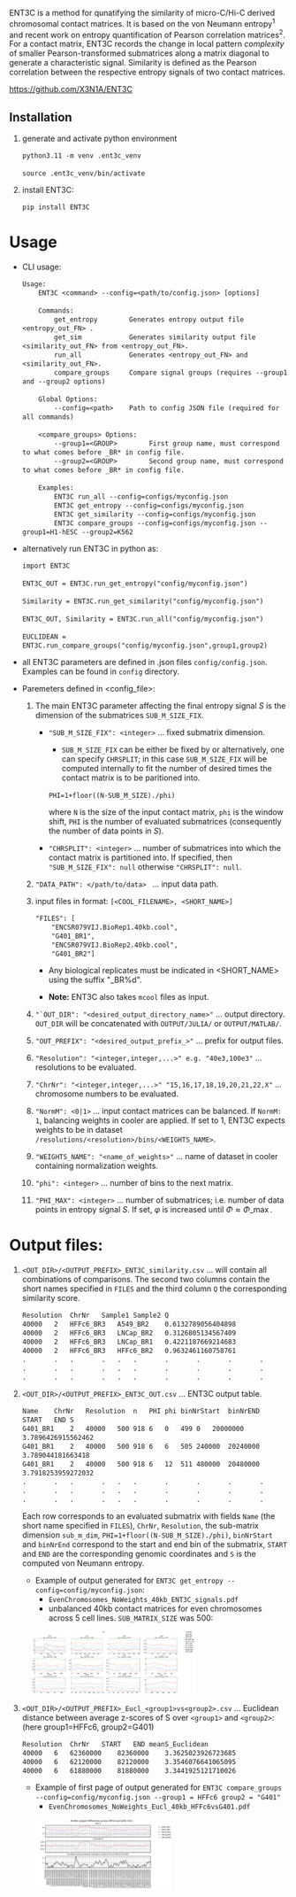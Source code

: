 ENT3C is a method for qunatifying the similarity of micro-C/Hi-C derived chromosomal contact matrices. It is based on the von Neumann entropy<sup>1</sup> and recent work on entropy quantification of Pearson correlation matrices<sup>2</sup>.
For a contact matrix, ENT3C records the change in local pattern *complexity* of smaller Pearson-transformed submatrices along a matrix diagonal to generate a characteristic signal. Similarity is defined as the Pearson correlation between the respective entropy signals of two contact matrices.

https://github.com/X3N1A/ENT3C


## Installation

1) generate and activate python environment 
	
	```
	python3.11 -m venv .ent3c_venv

	source .ent3c_venv/bin/activate
	```

2) install ENT3C:

	```
	pip install ENT3C
	```

# Usage 


* CLI usage:

	```
	Usage:
    	ENT3C <command> --config=<path/to/config.json> [options]

    	Commands:
            get_entropy        Generates entropy output file <entropy_out_FN> .
            get_sim            Generates similarity output file <similarity_out_FN> from <entropy_out_FN>.
            run_all            Generates <entropy_out_FN> and <similarity_out_FN>.
            compare_groups     Compare signal groups (requires --group1 and --group2 options)

    	Global Options:
            --config=<path>    Path to config JSON file (required for all commands)

    	<compare_groups> Options:
        	--group1=<GROUP>        First group name, must correspond to what comes before _BR* in config file.
        	--group2=<GROUP>        Second group name, must correspond to what comes before _BR* in config file.

		Examples:
            ENT3C run_all --config=configs/myconfig.json
            ENT3C get_entropy --config=configs/myconfig.json
            ENT3C get_similarity --config=configs/myconfig.json
            ENT3C compare_groups --config=configs/myconfig.json --group1=H1-hESC --group2=K562
	```

* alternatively run ENT3C in python as:

	```
	import ENT3C

	ENT3C_OUT = ENT3C.run_get_entropy("config/myconfig.json")

	Similarity = ENT3C.run_get_similarity("config/myconfig.json")

	ENT3C_OUT, Similarity = ENT3C.run_all("config/myconfig.json")

	EUCLIDEAN = ENT3C.run_compare_groups("config/myconfig.json",group1,group2)

	```

* all ENT3C parameters are defined in .json files ```config/config.json```. Examples can be found in ```config``` directory.

* Paremeters defined in <config_file>: 

	1) The main ENT3C parameter affecting the final entropy signal $S$ is the dimension of the submatrices ```SUB_M_SIZE_FIX```. 

		* ```"SUB_M_SIZE_FIX": <integer>``` $\dots$ fixed submatrix dimension.

			* ```SUB_M_SIZE_FIX``` can be either be fixed by or alternatively, one can specify ```CHRSPLIT```; in this case ```SUB_M_SIZE_FIX``` will be computed internally to fit the number of desired times the contact matrix is to be paritioned into. 

			```PHI=1+floor((N-SUB_M_SIZE)./phi)```

			where ```N``` is the size of the input contact matrix, ```phi``` is the window shift, ```PHI``` is the number of evaluated submatrices (consequently the 	number of data points in $S$).

		* ```"CHRSPLIT": <integer>``` $\dots$ number of submatrices into which the contact matrix is partitioned into. If specified, then ``"SUB_M_SIZE_FIX": null`` otherwise ``"CHRSPLIT": null``. 

	2) ```"DATA_PATH": </path/to/data> ``` $\dots$ input data path. 

	3) input files in format: ```[<COOL_FILENAME>, <SHORT_NAME>]```
		``` 
		"FILES": [
			"ENCSR079VIJ.BioRep1.40kb.cool",
			"G401_BR1",
			"ENCSR079VIJ.BioRep2.40kb.cool",
			"G401_BR2"]
		``` 
		* Any biological replicates must be indicated in <SHORT_NAME> using the suffix "_BR%d".

		* **Note:** ENT3C also takes ```mcool``` files as input. 

	4) ```"`OUT_DIR": "<desired_output_directory_name>"``` $\dots$ output directory. ```OUT_DIR``` will be concatenated with ```OUTPUT/JULIA/``` or ```OUTPUT/MATLAB/```.

	5) ```"OUT_PREFIX": "<desired_output_prefix_>"``` $\dots$ prefix for output files.

	6) ```"Resolution": "<integer,integer,...>" e.g. "40e3,100e3"``` $\dots$ resolutions to be evaluated. 

	7) ```"ChrNr": "<integer,integer,...>" "15,16,17,18,19,20,21,22,X"``` $\dots$ chromosome numbers to be evaluated.

	8) ```"NormM": <0|1>``` $\dots$ input contact matrices can be balanced. If ```NormM: 1```, balancing weights in cooler are applied. If set to 1, ENT3C expects weights to be in dataset ```/resolutions/<resolution>/bins/<WEIGHTS_NAME>```.

	9) ```"WEIGHTS_NAME": "<name_of_weights>"``` $\dots$ name of dataset in cooler containing normalization weights.

	10) ```"phi": <integer>``` $\dots$ number of bins to the next matrix.

	11) ```"PHI_MAX": <integer>``` $\dots$ number of submatrices; i.e. number of data points in entropy signal $S$. If set, $\varphi$ is increased until $\Phi \approx \Phi\_{\max}$.


# Output files:

1) ```<OUT_DIR>/<OUTPUT_PREFIX>_ENT3C_similarity.csv``` $\dots$ will contain all combinations of comparisons. The second two columns contain the short names specified in ```FILES``` and the third column ```Q``` the corresponding similarity score.  
	```
	Resolution	ChrNr	Sample1	Sample2	Q
	40000	2	HFFc6_BR3	A549_BR2	0.6132789056404898
	40000	2	HFFc6_BR3	LNCap_BR2	0.3126805134567409
	40000	2	HFFc6_BR3	LNCap_BR1	0.4221187669214683
	40000	2	HFFc6_BR3	HFFc6_BR2	0.9632461160758761
	.		.	.		.	.	.		.		.		.		.
	.		.	.		.	.	.		.		.		.		.
	.		.	.		.	.	.		.		.		.		.
	```

2) ```<OUT_DIR>/<OUTPUT_PREFIX>_ENT3C_OUT.csv``` $\dots$ ENT3C output table. 

	```
	Name	ChrNr	Resolution	n	PHI	phi	binNrStart	binNrEND	START	END	S
	G401_BR1	2	40000	500	918	6	0	499	0	20000000	3.7896426915562462
	G401_BR1	2	40000	500	918	6	6	505	240000	20240000	3.789044181663418
	G401_BR1	2	40000	500	918	6	12	511	480000	20480000	3.7918253959272032
	.		.	.		.	.	.		.		.		.		.
	.		.	.		.	.	.		.		.		.		.
	.		.	.		.	.	.		.		.		.		.
	```

	Each row corresponds to an evaluated submatrix with fields ```Name``` (the short name specified in ```FILES```), ```ChrNr```, ```Resolution```, the sub-matrix dimension ```sub_m_dim```, ```PHI=1+floor((N-SUB_M_SIZE)./phi)```, ```binNrStart``` and ```binNrEnd``` correspond to the start and end bin of the submatrix, ```START``` and ```END``` are the corresponding genomic coordinates and ```S``` is the computed von Neumann entropy.


	- Example of output generated for ```ENT3C get_entropy --config=config/myconfig.json```:
		- ```EvenChromosomes_NoWeights_40kb_ENT3C_signals.pdf```
		- unbalanced 40kb contact matrices for even chromosomes across 5 cell lines. ```SUB_MATRIX_SIZE``` was 500:
<figure>
    <img src="OUTPUT/PYTHON/EvenChromosomes_NoWeights_40kb_ENT3C_signals.png" style="max-width:70%;"
         alt="ENT3C python Output">
</figure>


3) ```<OUT_DIR>/<OUTPUT_PREFIX>_Eucl_<group1>vs<group2>.csv``` $\dots$ Euclidean distance between average z-scores of S over ```<group1>``` and ```<group2>```:
	(here group1=HFFc6, group2=G401)

	```
	Resolution	ChrNr	START	END	meanS_Euclidean
	40000	6	62360000	82360000	3.3625023926723685
	40000	6	62120000	82120000	3.3546076641065095
	40000	6	61880000	81880000	3.3441925121710026
	```

	- Example of first page of output generated for ```ENT3C compare_groups --config=config/myconfig.json --group1 = HFFc6 group2 = "G401"```
		- ```EvenChromosomes_NoWeights_Eucl_40kb_HFFc6vsG401.pdf```

<figure>
    <img src="OUTPUT/PYTHON/EvenChromosomes_NoWeights_Eucl_40kb_HFFc6vsG401.png" style="max-width:60%;"
         alt="ENT3C python Output">
</figure>

